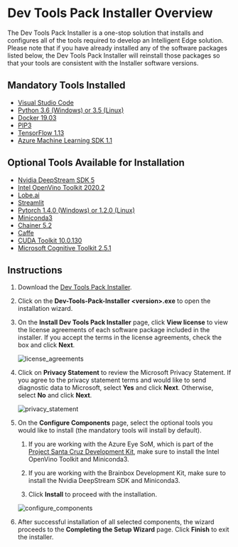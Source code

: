 # Dev Tools Pack Installer Overview

The Dev Tools Pack Installer is a one-stop solution that installs and configures all of the tools required to develop an Intelligent Edge solution. Please note that if you have already installed any of the software packages listed below, the Dev Tools Pack Installer will reinstall those packages so that your tools are consistent with the Installer software versions.

## Mandatory Tools Installed

* [Visual Studio Code](https://code.visualstudio.com/)
* [Python 3.6 (Windows) or 3.5 (Linux)](https://www.python.org/)
* [Docker 19.03](https://www.docker.com/)
* [PIP3](https://pip.pypa.io/en/stable/user_guide/)
* [TensorFlow 1.13](https://www.tensorflow.org/)
* [Azure Machine Learning SDK 1.1](https://docs.microsoft.com/en-us/python/api/overview/azure/ml/?view=azure-ml-py)

## Optional Tools Available for Installation

* [Nvidia DeepStream SDK 5](https://developer.nvidia.com/deepstream-sdk)
* [Intel OpenVino Toolkit 2020.2](https://docs.openvinotoolkit.org/)
* [Lobe.ai](https://lobe.ai/)  
* [Streamlit](https://www.streamlit.io/)
* [Pytorch 1.4.0 (Windows) or 1.2.0 (Linux)](https://pytorch.org/)
* [Miniconda3](https://docs.conda.io/en/latest/miniconda.html)
* [Chainer 5.2](https://chainer.org/)
* [Caffe](https://caffe.berkeleyvision.org/)
* [CUDA Toolkit 10.0.130](https://developer.nvidia.com/cuda-toolkit)
* [Microsoft Cognitive Toolkit 2.5.1](https://www.microsoft.com/en-us/research/product/cognitive-toolkit/?lang=fr_ca)

## Instructions

1. Download the [Dev Tools Pack Installer](https://go.microsoft.com/fwlink/?linkid=2132187).

1. Click on the **Dev-Tools-Pack-Installer \<version>.exe** to open the installation wizard.

1. On the **Install Dev Tools Pack Installer** page, click **View license** to view the license agreements of each software package included in the installer. If you accept the terms in the license agreements, check the box and click **Next**.

    ![license_agreements](https://github.com/microsoft/Project-Santa-Cruz-Private-Preview/blob/main/user-guides/prototyping/article_images/dev_tools_license_agreements.png)

1. Click on **Privacy Statement** to review the Microsoft Privacy Statement. If you agree to the privacy statement terms and would like to send diagnostic data to Microsoft, select **Yes** and click **Next**. Otherwise, select **No** and click **Next**.

    ![privacy_statement](https://github.com/microsoft/Project-Santa-Cruz-Private-Preview/blob/main/user-guides/prototyping/article_images/dev_tools_privacy_statement.png)

1. On the **Configure Components** page, select the optional tools you would like to install (the mandatory tools will install by default).

    1. If you are working with the Azure Eye SoM, which is part of the [Project Santa Cruz Development Kit](https://github.com/microsoft/Project-Santa-Cruz-Private-Preview/blob/main/user-guides/getting_started/project_santa_cruz_development_kit_overview.md), make sure to install the Intel OpenVino Toolkit and Miniconda3.

    1. If you are working with the Brainbox Development Kit, make sure to install the Nvidia DeepStream SDK and Miniconda3.

    1. Click **Install** to proceed with the installation.

    ![configure_components](https://github.com/microsoft/Project-Santa-Cruz-Private-Preview/blob/main/user-guides/prototyping/article_images/dev_tools_configure_components.png)

1. After successful installation of all selected components, the wizard proceeds to the **Completing the Setup Wizard** page. Click **Finish** to exit the installer.

